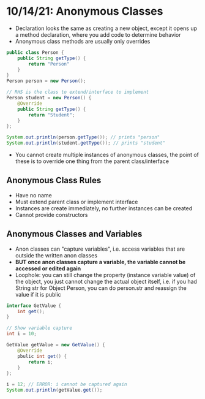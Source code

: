 # 10/14/21: Anonymous Classes

- Declaration looks the same as creating a new object, except it opens up a method declaration, where you add code to determine behavior
- Anonymous class methods are usually only overrides

```java
public class Person {
    public String getType() {
        return "Person"
    }
}
Person person = new Person();

// RHS is the class to extend/interface to implement
Person student = new Person() {
    @Override
    public String getType() {
        return "Student";
    }
};

System.out.println(person.getType()); // prints "person"
System.out.println(student.getType()); // prints "student"
```

- You cannot create multiple instances of anonymous classes, the point of these is to override one thing from the parent class/interface

## Anonymous Class Rules
- Have no name
- Must extend parent class or implement interface
- Instances are create immediately, no further instances can be created
- Cannot provide constructors 

## Anonymous Classes and Variables
- Anon classes can "capture variables", i.e. access variables that are outside the written anon classes
- **BUT once anon classes capture a variable, the variable cannot be accessed or edited again**
- Loophole: you can still change the property (instance variable value) of the object, you just cannot change the actual object itself, i.e. if you had String str for Object Person, you can do person.str and reassign the value if it is public

```java
interface GetValue {
    int get();
}

// Show variable capture
int i = 10;

GetValue getValue = new GetValue() {
    @Override
    pbulic int get() {
        return i;
    }
};

i = 12; // ERROR: i cannot be captured again
System.out.println(getValue.get());
```